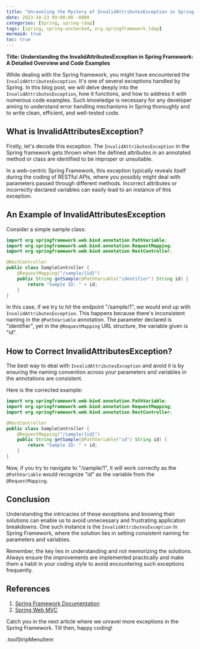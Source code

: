```yaml
---
title: "Unraveling the Mystery of InvalidAttributesException in Spring Framework"
date: 2023-10-23 09:00:00 -0000
categories: [Spring, spring-ldap]
tags: [spring, spring-unchecked, org.springframework.ldap]
mermaid: true
toc: true
---
```


**Title: Understanding the InvalidAttributesException in Spring Framework: A Detailed Overview and Code Examples**


While dealing with the Spring framework, you might have encountered the `InvalidAttributesException`. It's one of several exceptions handled by Spring. In this blog post, we will delve deeply into the `InvalidAttributesException`, how it functions, and how to address it with numerous code examples. Such knowledge is necessary for any developer aiming to understand error handling mechanisms in Spring thoroughly and to write clean, efficient, and well-tested code.

## What is InvalidAttributesException?

Firstly, let's decode this exception. The `InvalidAttributesException` in the Spring framework gets thrown when the defined attributes in an annotated method or class are identified to be improper or unsuitable.

In a web-centric Spring Framework, this exception typically reveals itself during the coding of RESTful APIs, where you possibly might deal with parameters passed through different methods. Incorrect attributes or incorrectly declared variables can easily lead to an instance of this exception.

## An Example of InvalidAttributesException

Consider a simple sample class:

``` java
import org.springframework.web.bind.annotation.PathVariable;
import org.springframework.web.bind.annotation.RequestMapping;
import org.springframework.web.bind.annotation.RestController;

@RestController
public class SampleController {
    @RequestMapping("/sample/{id}")
    public String getSample(@PathVariable("identifier") String id) {
        return "Sample ID: " + id;
    }
}
```

In this case, if we try to hit the endpoint "/sample/1", we would end up with `InvalidAttributesException`. This happens because there's inconsistent naming in the `@PathVariable` annotation. The parameter declared is "identifier", yet in the `@RequestMapping` URL structure, the variable given is "id".

## How to Correct InvalidAttributesException?

The best way to deal with `InvalidAttributesException` and avoid it is by ensuring the naming convention across your parameters and variables in the annotations are consistent.

Here is the corrected example:

``` java
import org.springframework.web.bind.annotation.PathVariable;
import org.springframework.web.bind.annotation.RequestMapping;
import org.springframework.web.bind.annotation.RestController;

@RestController
public class SampleController {
    @RequestMapping("/sample/{id}")
    public String getSample(@PathVariable("id") String id) {
        return "Sample ID: " + id;
    }
}
```

Now, if you try to navigate to "/sample/1", it will work correctly as the `@PathVariable` would recognize "id" as the variable from the `@RequestMapping`.

## Conclusion

Understanding the intricacies of these exceptions and knowing their solutions can enable us to avoid unnecessary and frustrating application breakdowns. One such instance is the `InvalidAttributesException` in Spring Framework, where the solution lies in setting consistent naming for parameters and variables.

Remember, the key lies in understanding and not memorizing the solutions. Always ensure the improvements are implemented practically and make them a habit in your coding style to avoid encountering such exceptions frequently.

## References
1. [Spring Framework Documentation](https://docs.spring.io/spring-framework/docs/current/reference/html/core.html#beans-annotation-config)
2. [Spring Web MVC](https://docs.spring.io/spring-framework/docs/current/reference/html/web.html#gsc.tab=0)

Catch you in the next article where we unravel more exceptions in the Spring Framework. Till then, happy coding!

.toolStripMenuItem
